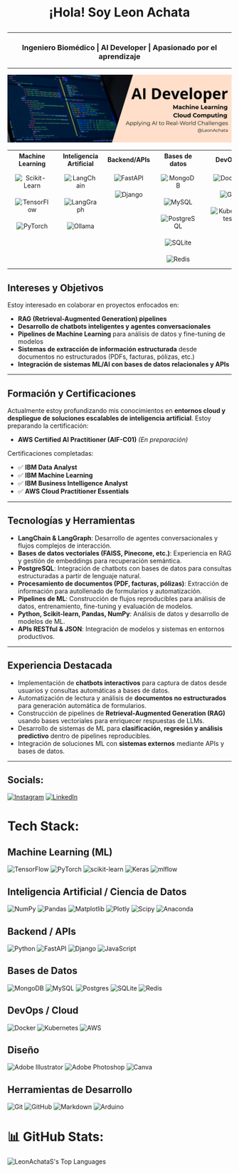 # <p align="center">¡Hola! Soy Leon Achata </p>
---
### <p align="center"> Ingeniero Biomédico | AI Developer | Apasionado por el aprendizaje </p>

---
![Banner](banner/Banner%20Leon.png)

<div align="center">
  <table align="center" width="100%" border="0">
    <tr>
      <th width="20%">Machine Learning</th>
      <th width="20%">Inteligencia Artificial</th>
      <th width="20%">Backend/APIs</th>
      <th width="20%">Bases de datos</th>
      <th width="20%">DevOps</th>
      <th width="20%">Cloud</th>
    </tr>
    <tr>
      <td valign="top" align="center">
        <img style="margin:10px" src="https://profilinator.rishav.dev/skills-assets/scikitlearn-original-wordmark.svg" alt="Scikit-Learn" height="50" />
        <img style="margin:10px" src="https://profilinator.rishav.dev/skills-assets/tensorflow-original.svg" alt="TensorFlow" height="50" />
        <img style="margin:10px" src="https://profilinator.rishav.dev/skills-assets/pytorch-original-wordmark.svg" alt="PyTorch" height="50" />
      </td>
      <td valign="top" align="center">
        <!-- Logos de IA: LangChain, LangGraph, Ollama -->
        <img style="margin:10px" src="https://lobehub.com/icons/langchain/color.svg" alt="LangChain" height="50" />
        <img style="margin:10px" src="https://lobehub.com/icons/langgraph/color.svg" alt="LangGraph" height="50" />
        <img style="margin:10px" src="https://lobehub.com/icons/ollama/color.svg" alt="Ollama" height="50" />
      </td>
      <td valign="top" align="center">
        <img style="margin:10px" src="https://profilinator.rishav.dev/skills-assets/fastapi-original-wordmark.svg" alt="FastAPI" height="50" />
        <img style="margin:10px" src="https://profilinator.rishav.dev/skills-assets/django-original.svg" alt="Django" height="50" />
      </td>
      <td valign="top" align="center">
        <img style="margin:10px" src="https://profilinator.rishav.dev/skills-assets/mongodb-original-wordmark.svg" alt="MongoDB" height="50" />
        <img style="margin:10px" src="https://profilinator.rishav.dev/skills-assets/mysql-original-wordmark.svg" alt="MySQL" height="50" />
        <img style="margin:10px" src="https://profilinator.rishav.dev/skills-assets/postgresql-original-wordmark.svg" alt="PostgreSQL" height="50" />
        <img style="margin:10px" src="https://profilinator.rishav.dev/skills-assets/sqlite-original-wordmark.svg" alt="SQLite" height="50" />
        <img style="margin:10px" src="https://profilinator.rishav.dev/skills-assets/redis-original-wordmark.svg" alt="Redis" height="50" />
      </td>
      <td valign="top" align="center">
        <img style="margin:10px" src="https://profilinator.rishav.dev/skills-assets/docker-original-wordmark.svg" alt="Docker" height="50" />
        <img style="margin:10px" src="https://profilinator.rishav.dev/skills-assets/git-scm-icon.svg" alt="Git" height="50" />
        <img style="margin:10px" src="https://profilinator.rishav.dev/skills-assets/kubernetes-original-wordmark.svg" alt="Kubernetes" height="50" />
      </td>
      <td valign="top" align="center">
        <img style="margin:10px" src="https://profilinator.rishav.dev/skills-assets/amazonwebservices-original-wordmark.svg" alt="AWS" height="50" />
        <img style="margin:10px" src="https://profilinator.rishav.dev/skills-assets/microsoftazure-original-wordmark.svg" alt="Azure" height="50" />
      </td>
    </tr>
  </table>
</div>


## Intereses y Objetivos

Estoy interesado en colaborar en proyectos enfocados en:

- **RAG (Retrieval-Augmented Generation) pipelines**
- **Desarrollo de chatbots inteligentes y agentes conversacionales**
- **Pipelines de Machine Learning** para análisis de datos y fine-tuning de modelos
- **Sistemas de extracción de información estructurada** desde documentos no estructurados (PDFs, facturas, pólizas, etc.)
- **Integración de sistemas ML/AI con bases de datos relacionales y APIs**

---

## Formación y Certificaciones

Actualmente estoy profundizando mis conocimientos en **entornos cloud y despliegue de soluciones escalables de inteligencia artificial**. Estoy preparando la certificación:

- **AWS Certified AI Practitioner (AIF-C01)** *(En preparación)*

Certificaciones completadas:

- ✅ **IBM Data Analyst**
- ✅ **IBM Machine Learning**
- ✅ **IBM Business Intelligence Analyst**
- ✅ **AWS Cloud Practitioner Essentials**

---

## Tecnologías y Herramientas

- **LangChain & LangGraph**: Desarrollo de agentes conversacionales y flujos complejos de interacción.
- **Bases de datos vectoriales (FAISS, Pinecone, etc.)**: Experiencia en RAG y gestión de embeddings para recuperación semántica.
- **PostgreSQL**: Integración de chatbots con bases de datos para consultas estructuradas a partir de lenguaje natural.
- **Procesamiento de documentos (PDF, facturas, pólizas)**: Extracción de información para autollenado de formularios y automatización.
- **Pipelines de ML**: Construcción de flujos reproducibles para análisis de datos, entrenamiento, fine-tuning y evaluación de modelos.
- **Python, Scikit-learn, Pandas, NumPy**: Análisis de datos y desarrollo de modelos de ML.
- **APIs RESTful & JSON**: Integración de modelos y sistemas en entornos productivos.

---

## Experiencia Destacada

- Implementación de **chatbots interactivos** para captura de datos desde usuarios y consultas automáticas a bases de datos.
- Automatización de lectura y análisis de **documentos no estructurados** para generación automática de formularios.
- Construcción de pipelines de **Retrieval-Augmented Generation (RAG)** usando bases vectoriales para enriquecer respuestas de LLMs.
- Desarrollo de sistemas de ML para **clasificación, regresión y análisis predictivo** dentro de pipelines reproducibles.
- Integración de soluciones ML con **sistemas externos** mediante APIs y bases de datos.

---

## Socials:
[![Instagram](https://img.shields.io/badge/Instagram-%23E4405F.svg?logo=Instagram&logoColor=white)](https://instagram.com/Leonx_aaa) [![LinkedIn](https://img.shields.io/badge/LinkedIn-%230077B5.svg?logo=linkedin&logoColor=white)](https://linkedin.com/in/leonachata) 

# Tech Stack:

## Machine Learning (ML)

![TensorFlow](https://img.shields.io/badge/TensorFlow-%23FF6F00.svg?style=for-the-badge&logo=TensorFlow&logoColor=white)
![PyTorch](https://img.shields.io/badge/PyTorch-%23EE4C2C.svg?style=for-the-badge&logo=PyTorch&logoColor=white)
![scikit-learn](https://img.shields.io/badge/scikit--learn-%23F7931E.svg?style=for-the-badge&logo=scikit-learn&logoColor=white)
![Keras](https://img.shields.io/badge/Keras-%23D00000.svg?style=for-the-badge&logo=Keras&logoColor=white)
![mlflow](https://img.shields.io/badge/mlflow-%23d9ead3.svg?style=for-the-badge&logo=numpy&logoColor=blue)

## Inteligencia Artificial / Ciencia de Datos

![NumPy](https://img.shields.io/badge/numpy-%23013243.svg?style=for-the-badge&logo=numpy&logoColor=white)
![Pandas](https://img.shields.io/badge/pandas-%23150458.svg?style=for-the-badge&logo=pandas&logoColor=white)
![Matplotlib](https://img.shields.io/badge/Matplotlib-%23ffffff.svg?style=for-the-badge&logo=Matplotlib&logoColor=black)
![Plotly](https://img.shields.io/badge/Plotly-%233F4F75.svg?style=for-the-badge&logo=plotly&logoColor=white)
![Scipy](https://img.shields.io/badge/SciPy-%230C55A5.svg?style=for-the-badge&logo=scipy&logoColor=%white)
![Anaconda](https://img.shields.io/badge/Anaconda-%2344A833.svg?style=for-the-badge&logo=anaconda&logoColor=white)

## Backend / APIs

![Python](https://img.shields.io/badge/python-3670A0?style=for-the-badge&logo=python&logoColor=ffdd54)
![FastAPI](https://img.shields.io/badge/FastAPI-005571?style=for-the-badge&logo=fastapi)
![Django](https://img.shields.io/badge/django-%23092E20.svg?style=for-the-badge&logo=django&logoColor=white)
![JavaScript](https://img.shields.io/badge/javascript-%23323330.svg?style=for-the-badge&logo=javascript&logoColor=%23F7DF1E)

## Bases de Datos

![MongoDB](https://img.shields.io/badge/MongoDB-%234ea94b.svg?style=for-the-badge&logo=mongodb&logoColor=white)
![MySQL](https://img.shields.io/badge/mysql-4479A1.svg?style=for-the-badge&logo=mysql&logoColor=white)
![Postgres](https://img.shields.io/badge/postgres-%23316192.svg?style=for-the-badge&logo=postgresql&logoColor=white)
![SQLite](https://img.shields.io/badge/sqlite-%2307405e.svg?style=for-the-badge&logo=sqlite&logoColor=white)
![Redis](https://img.shields.io/badge/redis-%23DD0031.svg?style=for-the-badge&logo=redis&logoColor=white)

## DevOps / Cloud

![Docker](https://img.shields.io/badge/docker-%230db7ed.svg?style=for-the-badge&logo=docker&logoColor=white)
![Kubernetes](https://img.shields.io/badge/kubernetes-%23326ce5.svg?style=for-the-badge&logo=kubernetes&logoColor=white)
![AWS](https://img.shields.io/badge/AWS-%23FF9900.svg?style=for-the-badge&logo=amazon-aws&logoColor=white)

## Diseño

![Adobe Illustrator](https://img.shields.io/badge/adobe%20illustrator-%23FF9A00.svg?style=for-the-badge&logo=adobe%20illustrator&logoColor=white)
![Adobe Photoshop](https://img.shields.io/badge/adobe%20photoshop-%2331A8FF.svg?style=for-the-badge&logo=adobe%20photoshop&logoColor=white)
![Canva](https://img.shields.io/badge/Canva-%2300C4CC.svg?style=for-the-badge&logo=Canva&logoColor=white)

## Herramientas de Desarrollo

![Git](https://img.shields.io/badge/git-%23F05033.svg?style=for-the-badge&logo=git&logoColor=white)
![GitHub](https://img.shields.io/badge/github-%23121011.svg?style=for-the-badge&logo=github&logoColor=white)
![Markdown](https://img.shields.io/badge/markdown-%23000000.svg?style=for-the-badge&logo=markdown&logoColor=white)
![Arduino](https://img.shields.io/badge/-Arduino-00979D?style=for-the-badge&logo=Arduino&logoColor=white)



# 📊 GitHub Stats:
![LeonAchataS's Top Languages](https://github-readme-stats.vercel.app/api/top-langs/?username=LeonAchataS&theme=vue-dark&show_icons=true&hide_border=true&layout=compact)

